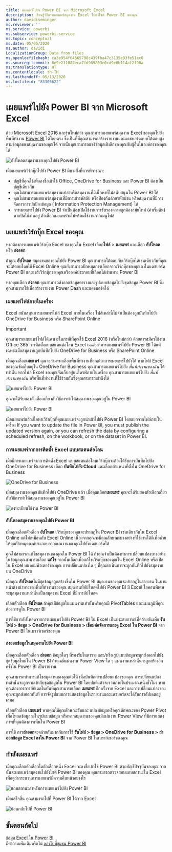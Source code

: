 ```yaml
---
title: เผยแพร่ไปยัง Power BI จาก Microsoft Excel
description: เรียนรู้วิธีการเผยแพร่สมุดงาน Excel ไปยังไซต์ Power BI ของคุณ
author: davidiseminger
ms.reviewer: ''
ms.service: powerbi
ms.subservice: powerbi-service
ms.topic: conceptual
ms.date: 05/05/2020
ms.author: davidi
LocalizationGroup: Data from files
ms.openlocfilehash: ca3e954f64665798c439fba47c3135e93fe51ac0
ms.sourcegitcommit: 0e9e211082eca7fd939803e0cd9c6b114af2f90a
ms.translationtype: HT
ms.contentlocale: th-TH
ms.lasthandoff: 05/13/2020
ms.locfileid: "83305622"
---
```

# <a name="publish-to-power-bi-from-microsoft-excel"></a>เผยแพร่ไปยัง Power BI จาก Microsoft Excel
ด้วย Microsoft Excel 2016 และรุ่นใหม่กว่า คุณสามารถเผยแพร่สมุดงาน Excel ของคุณไปยังพื้นที่ทำงาน [Power BI](https://powerbi.microsoft.com) ได้โดยตรง ซึ่งเป็นที่ที่คุณสามารถสร้างรายงานและแดชบอร์ดแบบโต้ตอบสูงตามข้อมูลของสมุดงานของคุณได้ จากนั้นคุณสามารถแชร์ข้อมูลเชิงลึกของคุณกับผู้อื่นในองค์กรของคุณได้

![อัปโหลดสมุดงานของคุณไปยัง Power BI](media/service-publish-from-excel/pbi_uploadexport2.png)

เมื่อเผยแพร่เวิร์กบุ๊กไปยัง Power BI มีบางสิ่งที่ควรพิจารณา:

* บัญชีที่คุณใช้เพื่อลงชื่อเข้าใช้ Office, OneDrive for Business และ Power BI ต้องเป็นบัญชีเดียวกัน
* คุณไม่สามารถเผยแพร่สมุดงานเปล่าหรือสมุดงานที่มีเนื้อหาที่ไม่สนับสนุนใน Power BI ได้
* คุณไม่สามารถเผยแพร่สมุดงานที่มีการเข้ารหัสลับ หรือป้องกันด้วยรหัสผ่าน หรือสมุดงานที่มีการจัดการการปกป้องข้อมูล ( Information Protection Management) ได้
* การเผยแพร่ไปยัง Power BI จำเป็นต้องเปิดใช้งานการรับรองความถูกต้องสมัยใหม่ (ค่าเริ่มต้น) หากปิดใช้งานอยู่ ตัวเลือกเผยแพร่จะไม่พร้อมใช้งานจากเมนูไฟล์

## <a name="publish-your-excel-workbook"></a>เผยแพร่เวิร์กบุ๊ก Excel ของคุณ
หากต้องการเผยแพร่เวิร์กบุ๊ก Excel ของคุณใน Excel เลือก**ไฟล์**  > **เผยแพร่** และเลือก **อัปโหลด** หรือ **ส่งออก**

ถ้าคุณ **อัปโหลด** สมุดงานของคุณไปยัง Power BI คุณสามารถโต้ตอบกับเวิร์กบุ๊กได้เช่นเดียวกับที่คุณจะโต้ตอบโดยใช้ Excel Online คุณยังสามารถปักหมุดการเลือกจากเวิร์กบุ๊กของคุณลงในแดชบอร์ด Power BI และแชร์เวิร์กบุ๊กของคุณหรือองค์ประกอบที่เลือกได้ผ่านทาง Power BI

หากคุณเลือก **ส่งออก** คุณสามารถส่งออกข้อมูลตารางและรูปแบบข้อมูลไปยังชุดข้อมูล Power BI ซึ่งคุณสามารถใช้เพื่อสร้างรายงาน Power Dash และแดชบอร์ดได้


### <a name="local-file-publishing"></a>เผยแพร่ไฟล์ภายในเครื่อง
Excel สนับสนุนการเผยแพร่ไฟล์ Excel ภายในเครื่อง ไฟล์เหล่านี้ไม่จำเป็นต้องถูกบันทึกไปยัง OneDrive for Business หรือ SharePoint Online

> [!IMPORTANT]
> คุณสามารถเผยแพร่ไฟล์ได้เฉพาะในกรณีที่คุณใช้ Excel 2016 (หรือใหม่กว่า) ด้วยการสมัครใช้งาน Office 365 การติดตั้งแบบสแตนด์อโลน Excel ๒๐๑๖สามารถเผยแพร่ไปยัง Power BI ได้แต่เฉพาะเมื่อสมุดงานถูกบันทึกไปยัง OneDrive for Business หรือ SharePoint Online
> 

เมื่อคุณเลือก**เผยแพร่** คุณจะสามารถเลือกพื้นที่ทำงานที่คุณต้องการเผยแพร่ไปยังได้ หากไฟล์ Excel ของคุณจัดเก็บอยู่ใน OneDrive for Business คุณสามารถเผยแพร่ไปยัง *พื้นที่ทำงานของฉัน* ได้เท่านั้น หากไฟล์ Excel ของคุณจัดเก็บอยู่บนไดรฟ์ภายในเครื่อง คุณสามารถเผยแพร่ไปยัง *พื้นที่ทำงานของฉัน* หรือพื้นที่ทำงานที่ใช้ร่วมกันซึ่งคุณสามารถเข้าถึงได้

![เผยแพร่ไปยัง Power BI](media/service-publish-from-excel/pbi_choose_workspace.png)

คุณจะได้รับสองตัวเลือกเกี่ยวกับวิธีการทำให้สมุดงานของคุณอยู่ใน Power BI

![เผยแพร่ไปยัง Power BI](media/service-publish-from-excel/pbi_uploadexport3.png)

เมื่อเผยแพร่แล้วเนื้อหาเวิร์กบุ๊กที่คุณเผยแพร่จะถูกนำเข้าไปยัง Power BI โดยแยกจากไฟล์ภายในเครื่อง If you want to update the file in Power BI, you must publish the updated version again, or you can refresh the data by configuring a scheduled refresh, on the workbook, or on the dataset in Power BI.

### <a name="publishing-from-a-standalone-excel-installation"></a>การเผยแพร่จากการติดตั้ง Excel แบบสแตนด์อโลน
เมื่อมีการเผยแพร่จากการติดตั้ง Excel แบบสแตนด์อโลนเวิร์กบุ๊กจะต้องได้รับการบันทึกไปยัง OneDrive for Business เลือก **บันทึกไปยัง Cloud** และเลือกตำแหน่งที่ตั้งใน OneDrive for Business

![OneDrive for Business](media/service-publish-from-excel/pbi_savetoonedrive2.png)

เมื่อสมุดงานของคุณบันทึกไปยัง OneDrive แล้ว เมื่อคุณเลือก**เผยแพร่** คุณจะได้รับสองตัวเลือกเกี่ยวกับวิธีการทำให้สมุดงานของคุณอยู่ใน Power BI

![ลงทะเบียนใช้งาน Power BI](media/service-publish-from-excel/pbi_uploadexport2.png)

#### <a name="upload-your-workbook-to-power-bi"></a>อัปโหลดสมุดงานของคุณไปยัง Power BI
เมื่อคุณเลือกตัวเลือก **อัปโหลด** เวิร์กบุ๊กของคุณจะปรากฏใน Power BI เช่นเดียวกับใน Excel Online แต่ไม่เหมือนกับ Excel Online เนื่องจากคุณจะมีคุณลักษณะบางอย่างที่ใช้งานได้ดีเพื่อช่วยให้คุณปักหมุดองค์ประกอบจากแผ่นงานของคุณไปยังแดชบอร์ดได้

คุณไม่สามารถแก้ไขสมุดงานของคุณใน Power BI ได้ ถ้าคุณจำเป็นต้องทำการเปลี่ยนแปลงบางอย่างในข้อมูลคุณสามารถเลือก **แก้ไข** จากนั้นเลือกเพื่อแก้ไขเวิร์กบุ๊กของคุณใน Excel Online หรือเปิดใน Excel บนคอมพิวเตอร์ของคุณ การเปลี่ยนแปลงใด ๆ ที่คุณดำเนินการจะถูกบันทึกไปยังสมุดงานบน OneDrive

เมื่อคุณ **อัปโหลด**ไม่มีชุดข้อมูลถูกสร้างขึ้นใน Power BI สมุดงานของคุณจะปรากฏในรายงาน ในบานหน้าต่างนำทางของพื้นที่ทำงานของคุณ สมุดงานที่อัปโหลดไปยัง Power BI มี Excel ไอคอนพิเศษ ระบุสมุดงานเหล่านั้นเป็นสมุดงาน Excel ที่มีการอัปโหลด

เลือกตัวเลือก **อัปโหลด** ถ้าคุณมีข้อมูลในแผ่นงานเท่านั้นหรือคุณมี PivotTables และแผนภูมิที่คุณต้องการดูใน Power BI

การใช้การอัปโหลดจากการเผยแพร่ไปยัง Power BI ใน Excel เป็นประสบการณ์ที่คล้ายกันเพื่อ **รับไฟล์ > ข้อมูล > OneDrive for Business > เชื่อมต่อจัดการและดู Excel ใน Power BI** จาก Power BI ในเบราว์เซอร์ของคุณ

#### <a name="export-workbook-data-to-power-bi"></a>ส่งออกข้อมูลในสมุดงานไปยัง Power BI
เมื่อคุณเลือกตัวเลือก **ส่งออก** ข้อมูลใดๆ ที่รองรับในตาราง และ/หรือ รูปแบบข้อมูลจะถูกส่งออกไปยังชุดข้อมูลใหม่ใน Power BI ถ้าคุณมีแผ่นงาน Power View ใด ๆ แผ่นงานเหล่านั้นจะถูกสร้างอีกครั้งใน Power BI เป็นรายงาน

คุณสามารถทำการแก้ไขสมุดงานของคุณต่อได้ เมื่อบันทึกการเปลี่ยนแปลงของคุณ การเปลี่ยนแปลงเหล่านั้นจะถูกรวมเข้ากับชุดข้อมูลใน Power BI โดยปกติแล้วจะรวมภายในประมาณหนึ่งชั่วโมง หากคุณต้องการการอัปเดตในทันทีคุณสามารถเลือก **เผยแพร่** อีกครั้งจาก Excel และการเปลี่ยนแปลงของคุณจะถูกส่งออกทันที การจัดรูปแบบการแสดงข้อมูลในรายงานและแดชบอร์ดจะได้รับการอัปเดตอยู่เสมอ

เลือกตัวเลือก **เผยแพร่** หากคุณใช้คุณลักษณะรับและ แปลงข้อมูลหรือคุณลักษณะของ Power Pivot เพื่อโหลดข้อมูลลงในรูปแบบข้อมูล หรือหากสมุดงานของคุณมีแผ่นงาน Power View ที่มีการแสดงภาพที่คุณต้องการเห็นใน Power BI 

การใช้ การ**ส่งออก**จะคล้ายกันมากกับการใช้ **รับไฟล์ > ข้อมูล > OneDrive for Business > ส่งออกข้อมูล Excel ลงใน Power BI** จาก Power BI ในเบราว์เซอร์ของคุณ

## <a name="publishing"></a>กำลังเผยแพร่
เมื่อคุณเลือกตัวเลือกใดตัวเลือกหนึ่ง Excel จะลงชื่อเข้าใช้ Power BI ด้วยบัญชีปัจจุบันของคุณ จากนั้นจะเผยแพร่สมุดงานไปยังไซต์ Power BI ของคุณ คุณสามารถตรวจสอบแถบสถานะใน Excel เพื่อดูว่ากระบวนการเผยแพร่มีความคืบหน้าอย่างไร

![แถบสถานะสำหรับการเผยแพร่ไปยัง Power BI](media/service-publish-from-excel/pbi_publishingstatus.png)

เมื่อเสร็จสิ้น คุณสามารถไปที่ Power BI ได้จาก Excel

![ย้อนกลับไปที่ Power BI](media/service-publish-from-excel/pbi_gotopbi.png)

## <a name="next-steps"></a>ขั้นตอนถัดไป
[ข้อมูล Excel ใน Power BI](service-excel-workbook-files.md)  
มีคำถามเพิ่มเติมหรือไม่ [ลองไปที่ชุมชน Power BI](https://community.powerbi.com/)

